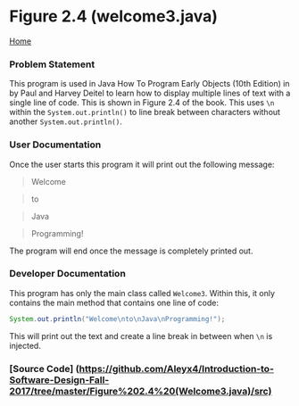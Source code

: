 # Figure 2.4 (welcome3.java)

[Home](https://github.com/Aleyx4/Introduction-to-Software-Design-Fall-2017 "Home")

### Problem Statement
This program is used in Java How To Program Early Objects (10th Edition) in by Paul and Harvey Deitel to learn how to display multiple lines of text with a single line of code. This is shown in Figure 2.4 of the book. This uses `\n` within the `System.out.println()` to line break between characters without another `System.out.println()`.

### User Documentation
Once the user starts this program it will print out the following message:
>Welcome

>to

>Java

>Programming!

The program will end once the message is completely printed out.

### Developer Documentation
This program has only the main class called `Welcome3`. Within this, it only contains the main method that contains one line of code:
```java
System.out.println("Welcome\nto\nJava\nProgramming!");
```
This will print out the text and create a line break in between when `\n` is injected. 

### [Source Code] (https://github.com/Aleyx4/Introduction-to-Software-Design-Fall-2017/tree/master/Figure%202.4%20(Welcome3.java)/src)
